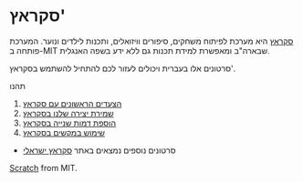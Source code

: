 # סקראץ'


[סקראץ](https://scratch.mit.edu/) היא מערכת לפיתוח משחקים, סיפורים וויזואלים, ותכנות לילדים ונוער.
המערכת פותחה ב-MIT שבארה"ב ומאפשרת למידת תכנות גם ללא ידע בשפה האנגלית.

סרטונים אלו בעברית ויכולים לעזור לכם להתחיל להשתמש בסקראץ'.

תהנו

1. [הצעדים הראשונים עם סקראץ](./scratch-1-first-steps.md)
1. [שמירת יצירה שלנו בסקראץ](./scratch-2-download-our-work.md)
1. [הוספת דמות שנייה בסקראץ](./scratch-3-adding-a-second-sprite.md)
1. [שימוש במקשים בסקראץ](./scratch-4-keyboard.md)


* סרטונים נוספים נמצאים באתר [סקראץ ישראלי](http://www.scratch.org.il/)


[Scratch](https://scratch.mit.edu/) from MIT.
